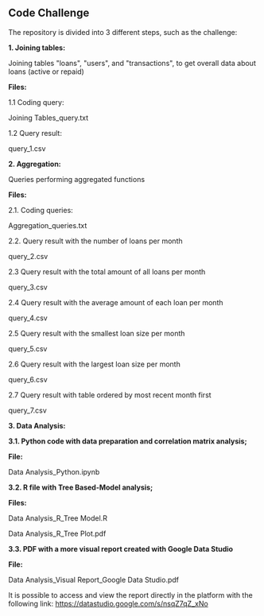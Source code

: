 ## Code Challenge

The repository is divided into 3 different steps, such as the challenge:

<strong> 1. Joining tables: </strong>

Joining tables "loans", "users", and "transactions", to get overall data about loans (active or repaid)

<strong> Files: </strong>

1.1 Coding query:

Joining Tables_query.txt

1.2 Query result:

query_1.csv


<strong> 2. Aggregation: </strong>

Queries performing aggregated functions

<strong> Files: </strong>

2.1. Coding queries: 

Aggregation_queries.txt

2.2. Query result with the number of loans per month

query_2.csv

2.3 Query result with the total amount of all loans per month

query_3.csv

2.4 Query result with the average amount of each loan per month

query_4.csv

2.5 Query result with the smallest loan size per month

query_5.csv

2.6 Query result with the largest loan size per month

query_6.csv

2.7 Query result with table ordered by most recent month first

query_7.csv


<strong> 3. Data Analysis: </strong>

<strong> 3.1. Python code with data preparation and correlation matrix analysis;

File: </strong> 

Data Analysis_Python.ipynb

<strong> 3.2. R file with Tree Based-Model analysis;

Files: </strong>

Data Analysis_R_Tree Model.R 

Data Analysis_R_Tree Plot.pdf

<strong> 3.3. PDF with a more visual report created with Google Data Studio 

File: </strong>

Data Analysis_Visual Report_Google Data Studio.pdf

It is possible to access and view the report directly in the platform with the following link: https://datastudio.google.com/s/nsqZ7qZ_xNo
